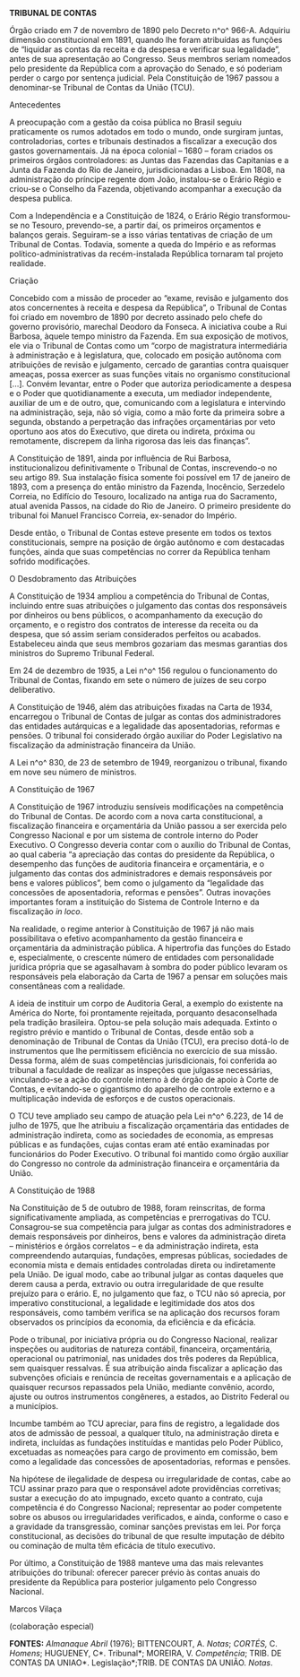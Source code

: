 **TRIBUNAL DE CONTAS**

Órgão criado em 7 de novembro de 1890 pelo Decreto n^o^ 966-A. Adquiriu
dimensão constitucional em 1891, quando lhe foram atribuídas as funções
de “liquidar as contas da receita e da despesa e verificar sua
legalidade”, antes de sua apresentação ao Congresso. Seus membros seriam
nomeados pelo presidente da República com a aprovação do Senado, e só
poderiam perder o cargo por sentença judicial. Pela Constituição de 1967
passou a denominar-se Tribunal de Contas da União (TCU).

Antecedentes

A preocupação com a gestão da coisa pública no Brasil seguiu
praticamente os rumos adotados em todo o mundo, onde surgiram juntas,
controladorias, cortes e tribunais destinados a fiscalizar a execução
dos gastos governamentais. Já na época colonial – 1680 – foram criados
os primeiros órgãos controladores: as Juntas das Fazendas das Capitanias
e a Junta da Fazenda do Rio de Janeiro, jurisdicionadas a Lisboa. Em
1808, na administração do príncipe regente dom João, instalou-se o
Erário Régio e criou-se o Conselho da Fazenda, objetivando acompanhar a
execução da despesa publica.

Com a Independência e a Constituição de 1824, o Erário Régio
transformou-se no Tesouro, prevendo-se, a partir daí, os primeiros
orçamentos e balanços gerais. Seguiram-se a isso várias tentativas de
criação de um Tribunal de Contas. Todavia, somente a queda do Império e
as reformas político-administrativas da recém-instalada República
tornaram tal projeto realidade.

Criação

Concebido com a missão de proceder ao “exame, revisão e julgamento dos
atos concernentes à receita e despesa da República”, o Tribunal de
Contas foi criado em novembro de 1890 por decreto assinado pelo chefe do
governo provisório, marechal Deodoro da Fonseca. A iniciativa coube a
Rui Barbosa, àquele tempo ministro da Fazenda. Em sua exposição de
motivos, ele via o Tribunal de Contas como um “corpo de magistratura
intermediária à administração e à legislatura, que, colocado em posição
autônoma com atribuições de revisão e julgamento, cercado de garantias
contra quaisquer ameaças, possa exercer as suas funções vitais no
organismo constitucional [...]. Convém levantar, entre o Poder que
autoriza periodicamente a despesa e o Poder que quotidianamente a
executa, um mediador independente, auxiliar de um e de outro, que,
comunicando com a legislatura e intervindo na administração, seja, não
só vigia, como a mão forte da primeira sobre a segunda, obstando a
perpetração das infrações orçamentárias por veto oportuno aos atos do
Executivo, que direta ou indireta, próxima ou remotamente, discrepem da
linha rigorosa das leis das finanças”.

A Constituição de 1891, ainda por influência de Rui Barbosa,
institucionalizou definitivamente o Tribunal de Contas, inscrevendo-o no
seu artigo 89. Sua instalação física somente foi possível em 17 de
janeiro de 1893, com a presença do então ministro da Fazenda, Inocêncio,
Serzedelo Correia, no Edifício do Tesouro, localizado na antiga rua do
Sacramento, atual avenida Passos, na cidade do Rio de Janeiro. O
primeiro presidente do tribunal foi Manuel Francisco Correia, ex-senador
do Império.

Desde então, o Tribunal de Contas esteve presente em todos os textos
constitucionais, sempre na posição de órgão autônomo e com destacadas
funções, ainda que suas competências no correr da República tenham
sofrido modificações.

O Desdobramento das Atribuições

A Constituição de 1934 ampliou a competência do Tribunal de Contas,
incluindo entre suas atribuições o julgamento das contas dos
responsáveis por dinheiros ou bens públicos, o acompanhamento da
execução do orçamento, e o registro dos contratos de interesse da
receita ou da despesa, que só assim seriam considerados perfeitos ou
acabados. Estabeleceu ainda que seus membros gozariam das mesmas
garantias dos ministros do Supremo Tribunal Federal.

Em 24 de dezembro de 1935, a Lei n^o^ 156 regulou o funcionamento do
Tribunal de Contas, fixando em sete o número de juízes de seu corpo
deliberativo.

A Constituição de 1946, além das atribuições fixadas na Carta de 1934,
encarregou o Tribunal de Contas de julgar as contas dos administradores
das entidades autárquicas e a legalidade das aposentadorias, reformas e
pensões. O tribunal foi considerado órgão auxiliar do Poder Legislativo
na fiscalização da administração financeira da União.

A Lei n^o^ 830, de 23 de setembro de 1949, reorganizou o tribunal,
fixando em nove seu número de ministros.

A Constituição de 1967

A Constituição de 1967 introduziu sensíveis modificações na competência
do Tribunal de Contas. De acordo com a nova carta constitucional, a
fiscalização financeira e orçamentária da União passou a ser exercida
pelo Congresso Nacional e por um sistema de controle interno do Poder
Executivo. O Congresso deveria contar com o auxílio do Tribunal de
Contas, ao qual caberia “a apreciação das contas do presidente da
República, o desempenho das funções de auditoria financeira e
orçamentária, e o julgamento das contas dos administradores e demais
responsáveis por bens e valores públicos”, bem como o julgamento da
“legalidade das concessões de aposentadoria, reformas e pensões”. Outras
inovações importantes foram a instituição do Sistema de Controle Interno
e da fiscalização *in loco*.

Na realidade, o regime anterior à Constituição de 1967 já não mais
possibilitava o efetivo acompanhamento da gestão financeira e
orçamentária da administração pública. A hipertrofia das funções do
Estado e, especialmente, o crescente número de entidades com
personalidade jurídica própria que se agasalhavam à sombra do poder
público levaram os responsáveis pela elaboração da Carta de 1967 a
pensar em soluções mais consentâneas com a realidade.

A ideia de instituir um corpo de Auditoria Geral, a exemplo do existente
na América do Norte, foi prontamente rejeitada, porquanto desaconselhada
pela tradição brasileira. Optou-se pela solução mais adequada. Extinto o
registro prévio e mantido o Tribunal de Contas, desde então sob a
denominação de Tribunal de Contas da União (TCU), era preciso dotá-lo de
instrumentos que lhe permitissem eficiência no exercício de sua missão.
Dessa forma, além de suas competências jurisdicionais, foi conferida ao
tribunal a faculdade de realizar as inspeções que julgasse necessárias,
vinculando-se a ação do controle interno à de órgão de apoio à Corte de
Contas, e evitando-se o gigantismo do aparelho de controle externo e a
multiplicação indevida de esforços e de custos operacionais.

O TCU teve ampliado seu campo de atuação pela Lei n^o^ 6.223, de 14 de
julho de 1975, que lhe atribuiu a fiscalização orçamentária das
entidades de administração indireta, como as sociedades de economia, as
empresas públicas e as fundações, cujas contas eram até então examinadas
por funcionários do Poder Executivo. O tribunal foi mantido como órgão
auxiliar do Congresso no controle da administração financeira e
orçamentária da União.

A Constituição de 1988

Na Constituição de 5 de outubro de 1988, foram reinscritas, de forma
significativamente ampliada, as competências e prerrogativas do TCU.
Consagrou-se sua competência para julgar as contas dos administradores e
demais responsáveis por dinheiros, bens e valores da administração
direta – ministérios e órgãos correlatos – e da administração indireta,
esta compreendendo autarquias, fundações, empresas públicas, sociedades
de economia mista e demais entidades controladas direta ou indiretamente
pela União. De igual modo, cabe ao tribunal julgar as contas daqueles
que derem causa a perda, extravio ou outra irregularidade de que resulte
prejuízo para o erário. E, no julgamento que faz, o TCU não só aprecia,
por imperativo constitucional, a legalidade e legitimidade dos atos dos
responsáveis, como também verifica se na aplicação dos recursos foram
observados os princípios da economia, da eficiência e da eficácia.

Pode o tribunal, por iniciativa própria ou do Congresso Nacional,
realizar inspeções ou auditorias de natureza contábil, financeira,
orçamentária, operacional ou patrimonial, nas unidades dos três poderes
da República, sem quaisquer ressalvas. É sua atribuição ainda fiscalizar
a aplicação das subvenções oficiais e renúncia de receitas
governamentais e a aplicação de quaisquer recursos repassados pela
União, mediante convênio, acordo, ajuste ou outros instrumentos
congêneres, a estados, ao Distrito Federal ou a municípios.

Incumbe também ao TCU apreciar, para fins de registro, a legalidade dos
atos de admissão de pessoal, a qualquer título, na administração direta
e indireta, incluídas as fundações instituídas e mantidas pelo Poder
Público, excetuadas as nomeações para cargo de provimento em comissão,
bem como a legalidade das concessões de aposentadorias, reformas e
pensões.

Na hipótese de ilegalidade de despesa ou irregularidade de contas, cabe
ao TCU assinar prazo para que o responsável adote providências
corretivas; sustar a execução do ato impugnado, exceto quanto a
contrato, cuja competência é do Congresso Nacional; representar ao poder
competente sobre os abusos ou irregularidades verificados, e ainda,
conforme o caso e a gravidade da transgressão, cominar sanções previstas
em lei. Por força constitucional, as decisões do tribunal de que resulte
imputação de débito ou cominação de multa têm eficácia de título
executivo.

Por último, a Constituição de 1988 manteve uma das mais relevantes
atribuições do tribunal: oferecer parecer prévio às contas anuais do
presidente da República para posterior julgamento pelo Congresso
Nacional.

Marcos Vilaça

(colaboração especial)

**FONTES:** *Almanaque Abril* (1976); BITTENCOURT, A. *Notas*; *CORTÉS,*
C. *Homens*; HUGUENEY, C*. Tribunal*; MOREIRA, V. *Competência*; TRIB.
DE CONTAS DA UNIAO*. Legislação*;TRIB. DE CONTAS DA UNIÃO. *Notas*.
